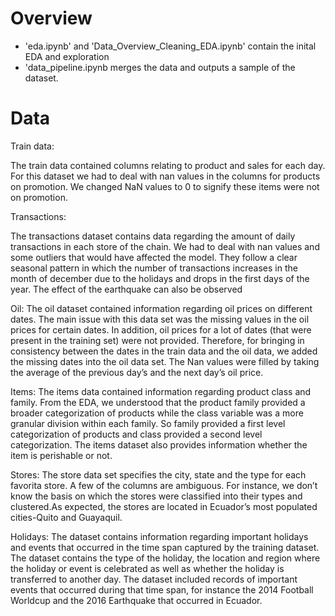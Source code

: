 
# Overview

- 'eda.ipynb' and 'Data_Overview_Cleaning_EDA.ipynb' contain the inital EDA and exploration
- 'data_pipeline.ipynb merges the data and outputs a sample of the dataset. 



# Data 

Train data:

The train data contained columns relating to product and sales for each day. For this dataset we had to deal with nan values  in the columns for products on promotion. We changed NaN values to 0 to signify these items were not on promotion. 


Transactions: 

The transactions dataset contains data regarding the amount of daily transactions in each store of the chain.  We had to deal with nan values and some outliers that would have affected the model.  They follow a clear seasonal pattern in which the number of transactions increases in the month of december due to the holidays and drops in the first days of the year.  The effect of the earthquake can also be observed 

Oil:
The oil dataset contained information regarding oil prices on different dates.  The main issue with this data set was the missing values in the oil prices for certain dates. In addition, oil prices for a lot of dates (that were present in the training set) were not provided. Therefore, for bringing in consistency between the dates in the train data and the oil data, we added the missing dates into the oil data set. The Nan values were filled by taking the average of the previous day’s and the next day’s oil price.  


Items:
The items data contained information regarding product class and family. From the EDA, we understood that the product family provided a broader categorization of products while the class variable was a more granular division within each family. So family provided a first level categorization of products and class provided a second level categorization. The items dataset also provides information whether the item is perishable or not. 

Stores:
The store data set specifies the city, state and the type for each favorita store. A few of the columns are ambiguous. For instance, we don’t know the basis on which the stores were classified into their types and clustered.As expected, the stores are located in Ecuador’s most populated cities-Quito and Guayaquil. 

Holidays:
The dataset contains information regarding important holidays and events that occurred in the time span captured by the training dataset. The dataset contains the type of the holiday, the location and region where the holiday or event is celebrated as well as whether the holiday is transferred to another day. The dataset included records of important events that occurred during that time span, for instance the 2014 Football Worldcup and the 2016 Earthquake that occurred in Ecuador. 
